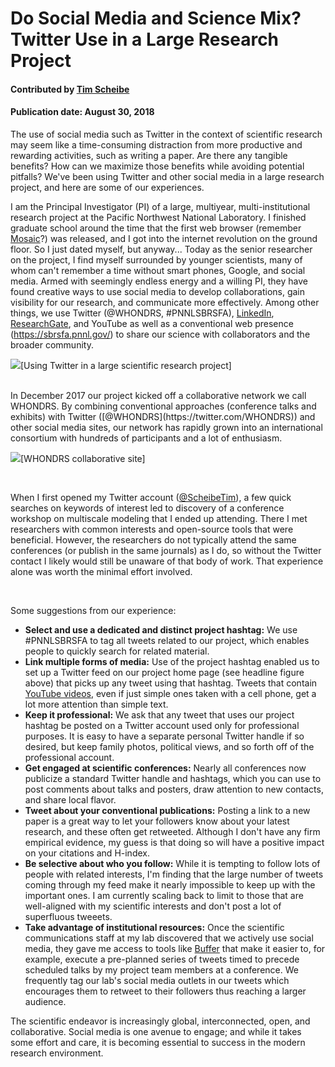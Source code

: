# Do Social Media and Science Mix? Twitter Use in a Large Research Project

#### Contributed by [Tim Scheibe](https://github.com/tscheibe "Tim Scheibe GitHub Profile")

#### Publication date: August 30, 2018 

The use of social media such as Twitter in the context of scientific research may seem like a time-consuming distraction from more productive and rewarding activities, such as writing a paper. Are there any tangible benefits? How can we maximize those benefits while avoiding potential pitfalls? We've been using Twitter and other social media in a large research project, and here are some of our experiences.

I am the Principal Investigator (PI) of a large, multiyear, multi-institutional research project at the Pacific Northwest National Laboratory. I finished graduate school around the time that the first web browser (remember [Mosaic](https://en.wikipedia.org/wiki/Mosaic_(web_browser))?) was released, and I got into the internet revolution on the ground floor. So I just dated myself, but anyway... Today as the senior researcher on the project, I find myself surrounded by younger scientists, many of whom can't remember a time without smart phones, Google, and social media. Armed with seemingly endless energy and a willing PI, they have found creative ways to use social media to develop collaborations, gain visibility for our research, and communicate more effectively. Among other things, we use Twitter (@WHONDRS, #PNNLSBRSFA), [LinkedIn](https://www.linkedin.com/company/whondrs/), [ResearchGate](https://www.researchgate.net/project/Subsurface-Biogeochemical-Research-at-Pacific-Northwest-National-Laboratory), and YouTube as well as a conventional web presence (https://sbrsfa.pnnl.gov/) to share our science with collaborators and the broader community.

<img src='https://github.com/betterscientificsoftware/images/raw/master/WebScreenCaptureScheibe.jpg' class='page' />[Using Twitter in a large scientific research project]

<br>
In December 2017 our project kicked off a collaborative network we call WHONDRS. By combining conventional approaches (conference talks and exhibits) with Twitter ([@WHONDRS](https://twitter.com/WHONDRS)) and other social media sites, our network has rapidly grown into an international consortium with hundreds of participants and a lot of enthusiasm.

<br>

<img src='https://github.com/betterscientificsoftware/images/raw/master/whondrs_banner.jpg' class='page' />[WHONDRS collaborative site]

<br>

When I first opened my Twitter account ([@ScheibeTim](https://twitter.com/ScheibeTim)), a few quick searches on keywords of interest led to discovery of a conference workshop on multiscale modeling that I ended up attending. There I met researchers with common interests and open-source tools that were beneficial. However, the researchers do not typically attend the same conferences (or publish in the same journals) as I do, so without the Twitter contact I likely would still be unaware of that body of work. That experience alone was worth the minimal effort involved.

<br>

Some suggestions from our experience:
- **Select and use a dedicated and distinct project hashtag:** We use #PNNLSBRSFA to tag all tweets related to our project, which enables people to quickly search for related material. 
- **Link multiple forms of media:** Use of the project hashtag enabled us to set up a Twitter feed on our project home page (see headline figure above) that picks up any tweet using that hashtag. Tweets that contain [YouTube videos](https://www.youtube.com/watch?v=bY_o9GEWsI8), even if just simple ones taken with a cell phone, get a lot more attention than simple text.
- **Keep it professional:** We ask that any tweet that uses our project hashtag be posted on a Twitter account used only for professional purposes. It is easy to have a separate personal Twitter handle if so desired, but keep family photos, political views, and so forth off of the professional account. 
- **Get engaged at scientific conferences:** Nearly all conferences now publicize a standard Twitter handle and hashtags, which you can use to post comments about talks and posters, draw attention to new contacts, and share local flavor. 
- **Tweet about your conventional publications:** Posting a link to a new paper is a great way to let your followers know about your latest research, and these often get retweeted. Although I don't have any firm empirical evidence, my guess is that doing so will have a positive impact on your citations and H-index.
- **Be selective about who you follow:** While it is tempting to follow lots of people with related interests, I'm finding that the large number of tweets coming through my feed make it nearly impossible to keep up with the important ones. I am currently scaling back to limit to those that are well-aligned with my scientific interests and don't post a lot of superfluous tweeets.
- **Take advantage of institutional resources:** Once the scientific communications staff at my lab discovered that we actively use social media, they gave me access to tools like [Buffer](http://buffer.com) that make it easier to, for example, execute a pre-planned series of tweets timed to precede scheduled talks by my project team members at a conference. We frequently tag our lab's social media outlets in our tweets which encourages them to retweet to their followers thus reaching a larger audience.

The scientific endeavor is increasingly global, interconnected, open, and collaborative. Social media is one avenue to engage; and while it takes some effort and care, it is becoming essential to success in the modern research environment.

<!---
Publish: Preview
RSS update: 2018-08-28
Categories: collaboration
Topics: strategies for more effective teams
Tags: bssw-blog-article
Level: 2
Prerequisites: default
Aggregate: none
--->
